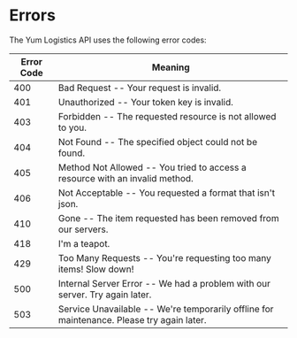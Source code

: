 # Errors



The Yum Logistics API uses the following error codes:


Error Code | Meaning
---------- | -------
400 | Bad Request -- Your request is invalid.
401 | Unauthorized -- Your token key is invalid.
403 | Forbidden -- The requested resource is not allowed to you.
404 | Not Found -- The specified object could not be found.
405 | Method Not Allowed -- You tried to access a resource with an invalid method.
406 | Not Acceptable -- You requested a format that isn't json.
410 | Gone -- The item requested has been removed from our servers.
418 | I'm a teapot.
429 | Too Many Requests -- You're requesting too many items! Slow down!
500 | Internal Server Error -- We had a problem with our server. Try again later.
503 | Service Unavailable -- We're temporarily offline for maintenance. Please try again later.
